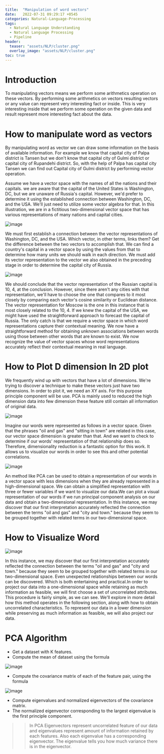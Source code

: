 ```yaml
---
title:  "Manipulation of word vectors"
date:   2022-07-31 09:29:17 +0545
categories: Natural-Language-Processing
tags:
  - Natural Language Understanding
  - Natural Language Processing
  - Pipeline
header:
  teaser: "assets/NLP/cluster.png"
  overlay_image: "assets/NLP/cluster.png"
toc: true
---
```


# Introduction 
To manipulating vectors means we perform some arithmetics operation on these vectors. By performing some arithmetics on vectors resulting vectors or any value can represent very interesting fact or inside. This is very interesting inside that we perform some operation on the given data and result represent more interesting fact about the data. 

# How to manipulate word as vectors


By manipulating  word as vector we can draw some information on the basis of available information. For example we know that capital city of Palpa district is Tansen but we don't know that capital city of Gulmi district or capital city of Rupandehi district. So, with the help of Palpa has capital city Tansen we can find out Capital city of Gulmi district by performing vector operation.

Assume we have a vector space with the names of all the nations and their capitals. we are aware that the capital of the United States is Washington, DC, but we are unaware of Russia's capital. However, we'd prefer to determine it using the established connection between Washington, DC, and the USA. We'll just need to utilize some vector algebra for that. In this illustration, we are in a fictitious two-dimensional vector space that has various representations of many nations and capital cities. 

![image]({{site.url}}/assets/NLP/word.png)

We must first establish a connection between the vector representations of Washington, DC, and the USA. Which vector, in other terms, links them? Get the difference between the two vectors to accomplish that. We can find a country's capital in a vector space by using the values from that to determine how many units we should walk in each direction. We must add its vector representation to the vector we also obtained in the preceding stage in order to determine the capital city of Russia.

![image]({{site.url}}/assets/NLP/word_manupulation.png)


We should conclude that the vector representation of the Russian capital is 10, 4, at the conclusion. However, since there aren't any cities with that representation, we'll have to choose the one that compares to it most closely by comparing each vector's cosine similarity or Euclidean distance. The vector representation for Moscow is the one in this instance that is most closely related to the 10, 4. If we knew the capital of the USA, we might have used the straightforward approach to forecast the capital of Russia. The only catch is that we require a vector space in which word representations capture their contextual meaning. We now have a straightforward method for obtaining unknown associations between words using those between other words that are known to exist. We now recognize the value of vector spaces whose word representations accurately reflect their contextual meaning in real language.

# How to Plot D dimension In 2D plot

We frequently wind up with vectors that have a lot of dimensions. We're trying to discover a technique to make these vectors just have two dimensions. In order to plot it, we need an XY axis. For this purpose principle component will be use. PCA is mainly used to reduced the high dimension data into few dimension these feature still contain all information of original data.

![image]({{site.url}}/assets/NLP/pca.png)

Imagine our words were represented as follows in a vector space. Given that the phrases "oil and gas" and "sitting in town" are related in this case, our vector space dimension is greater than that. And we want to check to determine if our words' representation of that relationship does so. Therefore, dimensionality reduction is a fantastic option for this work. It allows us to visualize our words in order to see this and other potential correlations. 

![image]({{site.url}}/assets/NLP/pca1.png)

An method like PCA can be used to obtain a representation of our words in a vector space with less dimensions when they are already represented in a high-dimensional space. We can obtain a simplified representation with three or fewer variables if we want to visualize our data.We can plot a visual representation of our words if we run principal component analysis on our data and obtain a two-dimensional representation. In this instance, we may discover that our first interpretation accurately reflected the connection between the terms "oil and gas" and "city and town." because they seem to be grouped together with related terms in our two-dimensional space.

# How to Visualize Word

![image]({{site.url}}/assets/NLP/cluster.png)

In this instance, we may discover that our first interpretation accurately reflected the connection between the terms "oil and gas" and "city and town." because they seem to be grouped together with related terms in our two-dimensional space. Even unexpected relationships between our words can be discovered. Which is both entertaining and practical.In order to project our data into a one-dimensional space while retaining as much information as feasible, we will first choose a set of uncorrelated attributes. This procedure is fairly simple, as we can see. We'll explore in more detail how this method operates in the following section, along with how to obtain uncorrelated characteristics. To represent our data in a lower dimension while preserving as much information as feasible, we will also project our data.

# PCA Algorithm

* Get a dataset with K features.
* Compute the mean of dataset using the formula 

![image]({{site.url}}/assets/NLP/x_bar.png)

* Compute the covariance matrix of each of the feature pair, using the formula

![image]({{site.url}}/assets/NLP/coverance.png)

* Compute eigenvalues and normalized eigenvectors of the covariance matrix.
* The normalized eigenvector corresponding to the largest eigenvalue is the first principle component.
>> In PCA Eigenvectors represent uncorrelated feature of our data and eigenvalues represent amount of information retained by each features. Also each eigenvalue has a corresponding eigenvector. The eigenvalue tells you how much variance there is in the eigenvector. 





```python

```
